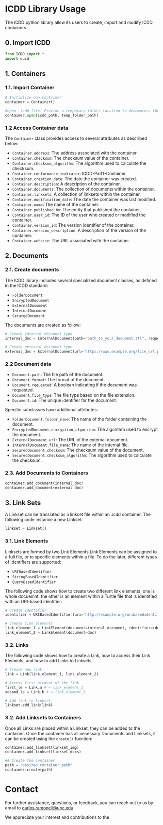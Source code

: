 # ICDD Library Usage

The ICDD python library allow its users to create, import and modify ICDD containers. 

## 0. Import ICDD 
```python
from ICDD import *
import uuid
```

## 1. Containers

### 1.1. Import Container

```python
# Initialize new Container
container = Container()

#open .icdd file. Provide a temporary folder location to decompress the icdd
container.open(icdd_path, temp_folder_path)

```
### 1.2 Access Container data
The `Container` class provides access to several attributes as described below: 
- `Container.address`: The address associated with the container. 
- `Container.checksum`: The checksum value of the container. 
- `Container.checksum_algorithm`: The algorithm used to calculate the checksum. 
- `Container.conformance_indicator`: ICDD-Part1-Container. 
- `Container.creation_date`: The date the container was created. 
- `Container.description`: A description of the container. 
- `Container.documents`: The collection of documents within the container. 
- `Container.linksets`: A collection of linksets within the container. 
- `Container.modification_date`: The date the container was last modified. 
- `Container.name`: The name of the container. 
- `Container.published_by`: The entity that published the container. 
- `Container.user_id`: The ID of the user who created or modified the container. 
- `Container.version_id`: The version identifier of the container. 
- `Container.version_description`: A description of the version of the container. 
- `Container.website`: The URL associated with the container. 


## 2. Documents

### 2.1. Create documents
The ICDD library includes several specialized document classes, as defined in the ICDD standard:
- `FolderDocument`
- `EncryptedDocument`
- `ExternalDocument`
- `InternalDocument`
- `SecuredDocument`

The documents are created as follow:

```python
# Create internal document type
internal_doc = InternalDocument(path="path_to_your_document.ttl", requested=True)

# Create external document type
external_doc = ExternalDocument(url='https://www.example.org/file_url.pdf')

```

### 2.2 Document data
- `Document.path`: The file path of the document.
- `Document.format`: The format of the document.
- `Document.requested`: A boolean indicating if the document was requested.
- `Document.file_type`: The file type based on the file extension.
- `Document.id`: The unique identifier for the document.

Specific subclasses have additional attributes:

- `FolderDocument.folder_name`: The name of the folder containing the document.
- `EncryptedDocument.encryption_algorithm`: The algorithm used to encrypt the document.
- `ExternalDocument.url`: The URL of the external document.
- `InternalDocument.file_name`: The name of the internal file.
- `SecuredDocument.checksum`: The checksum value of the document.
- `SecuredDocument.checksum_algorithm`: The algorithm used to calculate the checksum.

### 2.3. Add Documents to Containers


```python
container.add_document(internal_doc)
container.add_document(external doc)
```


## 3. Link Sets 

A Linkset can be translated as a linkset file within an .icdd container. The following code instance a new Linkset:

```python
linkset = Linkset()
```

### 3.1. Link Elements
Linksets are formed by two Link Elements.Link Elements can be assigned to a full file, or to specific elements within a file. To do the later, different types of Identifiers are supported:

- `URIBasedIdentifier`
- `StringBasedIdentifier`
- `QueryBasedIdentifier`

The following code shows how to create two different link elements, one is whole docuemnt, the other is an element within a Turtle file that is identified with an URI-based identifier:

```python
# Create Identifier
identifier = URIBasedIdentifier(uri='http://example.org/uribasedidentifier')

# Create Link Elements
link_element_1 = LinkElement(document=internal_document, identifier=identifier)
link_element_2 = LinkElement(document=doc)
```
### 3.2. Links

The following code shows how to create a Link, how to access their Link Elements, and how to add Links to Linksets:

```python
# Create new link
link = Link(link_element_1, link_element_2)

# Access first element of the link
first_le = Link.a # = link_element_1
second_le = Link.b # = link_element_2

# Add link to linkset
linkset.add_link(link)
```

### 3.2. Add Linksets to Containers

Once all Links are placed within a Linkset, they can be added to the container. Once the container has all necessary Documents and Linksets, it can be created using the `create()` fucntion:

```python
container.add_linkset(linkset_img)
container.add_linkset(linkset_docs)

## Create the container
path = "desired_container_path"
container.create(path)
```

# Contact
For further assistance, questions, or feedback, you can reach out to us by email to  [carlos.ramonell@upc.edu](mailto:carlos.ramonell@upc.edu)


We appreciate your interest and contributions to the



